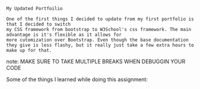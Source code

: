     My Updated Portfoilio

    One of the first things I decided to update from my first portfolio is that I decided to switch
    my CSS framework from bootstrap to W3School's css framework. The main advantage is it's flexible as it allows for 
    more cutomization over Bootstrap. Even though the base documentation they give is less flashy, but it really just take a few extra hours to make up for that.

note: MAKE SURE TO TAKE MULTIPLE BREAKS WHEN DEBUGGIN YOUR CODE

Some of the things I learned while doing this assignment: